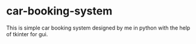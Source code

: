 # car-booking-system
This is simple car booking system designed by me in python with the help of tkinter for gui.

























